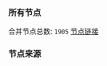 ### 所有节点
合并节点总数: `1905`
[节点链接](https://raw.githubusercontent.com/rzhy1/11/master/sub/sub_merge_base64.txt)

### 节点来源